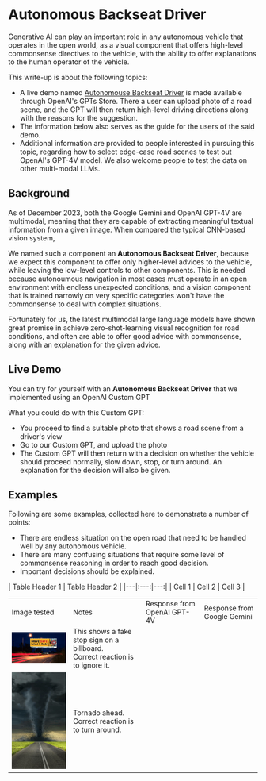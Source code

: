 # Autonomous Backseat Driver
Generative AI can play an important role in any autonomous vehicle that operates in the open world, 
as a visual component that offers high-level commonsense directives to the vehicle, with the ability to offer explanations to the human operator of the vehicle.

This write-up is about the following topics:
* A live demo named [Autonomouse Backseat Driver](https://chat.openai.com/g/g-UpQkvuX7j-artistic-transformer) is made available through OpenAI's GPTs Store.
There a user can upload photo of a road scene, and the GPT will then return high-level driving directions along with the reasons for the suggestion.
* The information below also serves as the guide for the users of the said demo.
* Additional information are provided to people interested in pursuing this topic,
regarding how to select edge-case road scenes to test out OpenAI's GPT-4V model.
We also welcome people to test the data on other multi-modal LLMs.

## Background
As of December 2023, both the Google Gemini and OpenAI GPT-4V are multimodal, meaning that they are capable of extracting meaningful textual information from a given image. When compared the typical CNN-based vision system, 

We named such a component an **Autonomous Backseat Driver**, because we expect this component to offer only higher-level advices to the vehicle, while leaving the low-level controls to other components. This is needed because autonoumous navigation in most cases must operate in an open environment with endless unexpected conditions, and a vision component that is trained narrowly on very specific categories won't have the commonsense to deal with complex situations.

Fortunately for us, the latest multimodal large language models have shown great promise in achieve zero-shot-learning visual recognition for road conditions, and often are able to offer good advice with commonsense, along with an explanation for the given advice.

## Live Demo
You can try for yourself with an **Autonomous Backseat Driver** that we implemented using an OpenAI Custom GPT

What you could do with this Custom GPT:

- You proceed to find a suitable photo that shows a road scene from a driver's view
- Go to our Custom GPT, and upload the photo
- The Custom GPT will then return with a decision on whether the vehicle should proceed normally, slow down, stop, or turn around. An explanation for the decision will also be given. 

## Examples

Following are some examples, collected here to demonstrate a number of points:

* There are endless situation on the open road that need to be handled well by any autonomous vehicle.
* There are many confusing situations that require some level of commonsense reasoning in order to reach good decision.
* Important decisions should be explained.
  
| Table Header 1 | Table Header 2 |
|---|:---:|---:|
| Cell 1 | Cell 2 | Cell 3 |

<table>
  <tr>
    <td>Image tested</td>
    <td>Notes</td>
    <td>Response from OpenAI GPT-4V</td>
    <td>Response from Google Gemini</td>
  </tr>
  <tr>
    <td>
      <img src="images/Billboard_stop_sign.png" style="width:300px" alt="Description of Image 1">
    </td>
    <td>
      This shows a fake stop sign on a billboard.<br>Correct reaction is to ignore it.
    </td>
    <td></td>
    <td></td>
  </tr>
  <tr>
    <td>
      <img src="images/tornadoes.jpg" style="width:300px" alt="Description of Image 2">
    </td>
    <td>
      Tornado ahead. Correct reaction is to turn around.
    </td>
    <td></td>
    <td></td>
  </tr>
</table>
